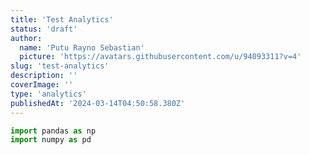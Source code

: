 ```yaml
---
title: 'Test Analytics'
status: 'draft'
author:
  name: 'Putu Rayno Sebastian'
  picture: 'https://avatars.githubusercontent.com/u/94093311?v=4'
slug: 'test-analytics'
description: ''
coverImage: ''
type: 'analytics'
publishedAt: '2024-03-14T04:50:58.380Z'
---
```


```python
import pandas as np
import numpy as pd
```